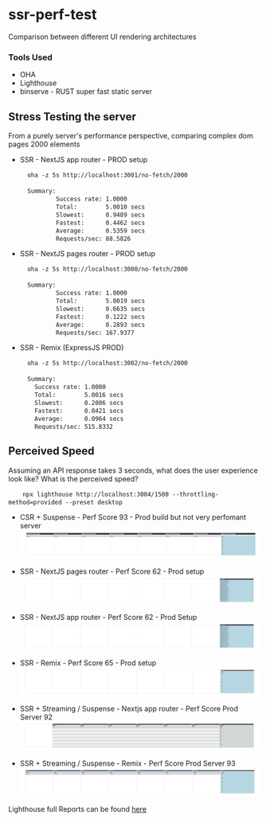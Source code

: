 # ssr-perf-test
Comparison between different UI rendering architectures


### Tools Used
- OHA
- Lighthouse
- binserve - RUST super fast static server

## Stress Testing the server

From a purely server's performance perspective, comparing complex dom pages 2000 elements

- SSR - NextJS app router - PROD setup

        oha -z 5s http://localhost:3001/no-fetch/2000
        
        Summary:
                Success rate: 1.0000
                Total:        5.0010 secs
                Slowest:      0.9489 secs
                Fastest:      0.4462 secs
                Average:      0.5359 secs
                Requests/sec: 88.5826

- SSR - NextJS pages router - PROD setup

        oha -z 5s http://localhost:3000/no-fetch/2000
        
        Summary:
                Success rate: 1.0000
                Total:        5.0019 secs
                Slowest:      0.6635 secs
                Fastest:      0.1222 secs
                Average:      0.2893 secs
                Requests/sec: 167.9377


- SSR - Remix (ExpressJS PROD)

        oha -z 5s http://localhost:3002/no-fetch/2000

        Summary:
          Success rate: 1.0000
          Total:        5.0016 secs
          Slowest:      0.2006 secs
          Fastest:      0.0421 secs
          Average:      0.0964 secs
          Requests/sec: 515.8332

## Perceived Speed

Assuming an API response takes 3 seconds, what does the user experience look like? What is the perceived speed?

        npx lighthouse http://localhost:3004/1500 --throttling-method=provided --preset desktop 

- CSR + Suspense - Perf Score 93 - Prod build but not very perfomant server
![CSR](/reports/user-perception/csr-suspense-delayed.png)

- SSR - NextJS pages router - Perf Score 62 - Prod setup
![Nextjs Page](/reports/user-perception/nextjs-pages-delayed.png)

- SSR - NextJS app router - Perf Score 62 - Prod Setup
![Nextjs Page](/reports/user-perception/nextjs-app-delayed.png)

- SSR - Remix - Perf Score 65 - Prod setup
![Nextjs Page](/reports/user-perception/remix-delayed.png)
 
- SSR + Streaming / Suspense - Nextjs app router - Perf Score Prod Server 92
![Nextjs Page](/reports/user-perception/nextjs-app-streaming-delayed-prod.png)

- SSR + Streaming / Suspense - Remix - Perf Score Prod Server 93
![Nextjs Page](/reports/user-perception/remix-streaming-delayed.png)

Lighthouse full Reports can be found [here](/reports/lighthouse)

